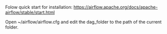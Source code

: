 Folow quick start for installation: https://airflow.apache.org/docs/apache-airflow/stable/start.html

Open ~/airflow/airflow.cfg and edit the dag_folder to the path of the current folder.
